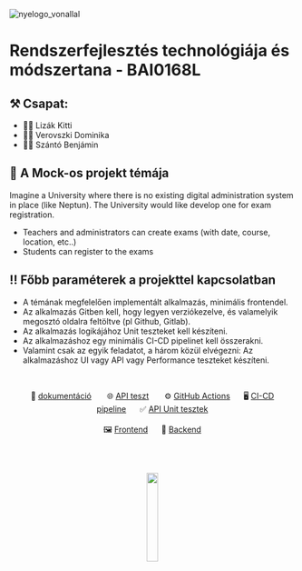 
![nyelogo_vonallal](https://github.com/vellt/rft/assets/61885011/6785177f-835d-4d23-ad74-198c7a76ac96)


# Rendszerfejlesztés technológiája és módszertana - BAI0168L

## ⚒️ Csapat:
- 👩‍💻 Lizák Kitti
- 👩‍💻 Verovszki Dominika
- 👨‍💻 Szántó Benjámin

## 📝 A Mock-os projekt témája
Imagine a University where there is no existing digital administration system in place (like Neptun). 
The University would like develop one for exam registration. 
- Teachers and administrators can create exams (with date, course, location, etc..)
- Students can register to the exams

## ‼️ Főbb paraméterek a projekttel kapcsolatban
- A témának megfelelően implementált alkalmazás, minimális frontendel.
- Az alkalmazás Gitben kell, hogy legyen verziókezelve, és valamelyik megosztó oldalra feltöltve (pl Github, Gitlab).
- Az alkalmazás logikájához Unit teszteket kell készíteni.
- Az alkalmazáshoz egy minimális CI-CD pipelinet kell összerakni.
- Valamint csak az egyik feladatot, a három közül elvégezni: Az alkalmazáshoz UI vagy API vagy Performance teszteket készíteni.

<br>

<p align="center">
 📝 <a href="https://github.com/vellt/rft/blob/master/documentation.md" target="_blank">dokumentáció</a> &nbsp&nbsp&nbsp&nbsp&nbsp
 🌐 <a href="https://github.com/vellt/rft/blob/master/api_test.md" target="_blank">API teszt</a> &nbsp&nbsp&nbsp&nbsp&nbsp
 ⚙️ <a href="https://github.com/vellt/rft/actions" target="_blank">GitHub Actions</a>&nbsp&nbsp&nbsp&nbsp&nbsp
 🖥️ <a href="https://github.com/vellt/rft/blob/master/.github/workflows/dotnet.yml" target="_blank">CI-CD pipeline</a>&nbsp&nbsp&nbsp&nbsp&nbsp
 ✅ <a href="https://github.com/vellt/rft/blob/master/ApiTests/" target="_blank">API Unit tesztek</a> <br> <br>
 🖼️ <a href="https://github.com/vellt/rft/tree/master/rtf_ui" target="_blank">Frontend</a>&nbsp&nbsp&nbsp&nbsp&nbsp
 📨 <a href="https://github.com/vellt/rft/tree/master/rft" target="_blank">Backend</a> 
 
</p>

<br>
<br>


<p align="center">
  <img align="center" src= 'https://github.com/vellt/rft/assets/61885011/6f3f64c5-d96e-4800-8179-ea5076484cd0' width='20%' >
</p>

<br>
